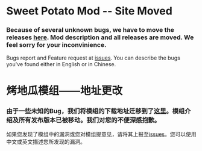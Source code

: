 # Sweet Potato Mod -- Site Moved

### Because of several unknown bugs, we have to move the releases [here](https://github.com/Rayawa/sweet_potato). Mod description and all releases are moved. We feel sorry for your inconvinience.  

Bugs report and Feature request at [issues](https://github.com/teddyxlandlee/sweet_potato/issues). You can describe the bugs you've found either in English or in Chinese. 
  
# 烤地瓜模组——地址更改

### 由于一些未知的Bug，我们将模组的下载地址迁移到了[这里](https://github.com/Rayawa/sweet_potato)。模组介绍及所有发布版本已被移动。我们对您的不便深感抱歉。  

如果您发现了模组中的漏洞或您对模组提意见，请将其上报至[issues](https://github.com/teddyxlandlee/sweet_potato/issues)。您可以使用中文或英文描述您所发现的漏洞。  

